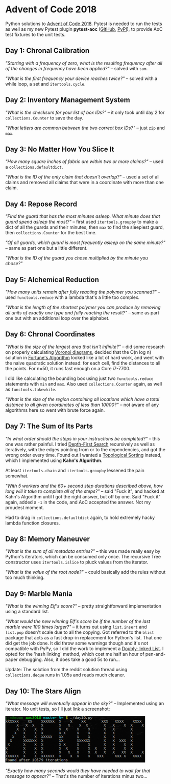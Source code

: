 # Advent of Code 2018

Python solutions to [Advent of Code 2018][1]. Pytest is needed to run the tests
as well as my new Pytest plugin **pytest-aoc** ([GitHub][2], [PyPI][3]), to
provide AoC test fixtures to the unit tests.

[1]: https://adventofcode.com/2018
[2]: https://github.com/j0057/pytest-aoc
[3]: https://pypi.org/project/pytest-aoc

## Day 1: Chronal Calibration

_"Starting with a frequency of zero, what is the resulting frequency after all
of the changes in frequency have been applied?"_ – solved with `sum`.

_"What is the first frequency your device reaches twice?"_ – solved with a
while loop, a set and `itertools.cycle`.

## Day 2: Inventory Management System

_"What is the checksum for your list of box IDs?"_ – it only took until day 2
for `collections.Counter` to save the day.

_"What letters are common between the two correct box IDs?"_ – just `zip` and
`max`.

## Day 3: No Matter How You Slice It

_"How many square inches of fabric are within two or more claims?"_ – used a
`collections.defaultdict`.

_"What is the ID of the only claim that doesn't overlap?"_ – used a set of all
claims and removed all claims that were in a coordinate with more than one
claim.

## Day 4: Repose Record

_"Find the guard that has the most minutes asleep. What minute does that guard
spend asleep the most?"_ – first used `itertools.groupby` to make a dict of all
the guards and their minutes, then `max` to find the sleepiest guard, then
`collections.Counter` for the best time.

_"Of all guards, which guard is most frequently asleep on the same minute?"_ –
same as part one but a little different.

_"What is the ID of the guard you chose multiplied by the minute you chose?"_

## Day 5: Alchemical Reduction

_"How many units remain after fully reacting the polymer you scanned?"_ – used
`functools.reduce` with a lambda that's a little too complex.

_"What is the length of the shortest polymer you can produce by removing all
units of exactly one type and fully reacting the result?"_ – same as part one
but with an additional loop over the alphabet.

## Day 6: Chronal Coordinates

_"What is the size of the largest area that isn't infinite?"_ – did some
research on properly calculating [Voronoi diagrams][61], decided that the O(n
log n) solution in [Fortune's Algorithm][62] looked like a lot of hard work,
and went with the naive quadratic solution instead: for each cell, find the
distances to all the points. For n=50, it runs fast enough on a Core i7-7700.

I did like calculating the bounding box using just two `functools.reduce`
statements with `min` and `max`. Also used `collections.Counter` again, as well
as `functools.takewhile`.

_"What is the size of the region containing all locations which have a total
distance to all given coordinates of less than 10000?"_ – not aware of any
algorithms here so went with brute force again.

[61]: https://en.m.wikipedia.org/wiki/Voronoi_diagram
[62]: https://en.m.wikipedia.org/wiki/Fortune%27s_algorithm

## Day 7: The Sum of Its Parts

_"In what order should the steps in your instructions be completed?"_ – this
one was rather painful. I tried [Depth-First Search][71] recursively as well as
iteratively, with the edges pointing from or to the dependencies, and got the
wrong order every time. Found out I wanted a [Topological Sorting][72] instead,
which I implemented using **Kahn's Algorithm**.

At least `itertools.chain` and `itertools.groupby` lessened the pain somewhat.

_"With 5 workers and the 60+ second step durations described above, how long
will it take to complete all of the steps?"_ – said "Fuck it", and hacked at
Kahn's Algorithm until I got the right answer, but off by one. Said "Fuck it"
again, added a `-1` in the code, and AoC accepted the answer. Not my proudest
moment.

Had to drag in `collections.defaultdict` again, to hold extremely hacky lambda
function closures.

[71]: https://en.m.wikipedia.org/wiki/Depth-first_search
[72]: https://en.wikipedia.org/wiki/Topological_sorting

## Day 8: Memory Maneuver

_"What is the sum of all metadata entries?"_ – this was made really easy by
Python's iterators, which can be consumed only once. The recursive Tree
constructor uses `itertools.islice` to pluck values from the iterator.

_"What is the value of the root node?"_ – could basically add the rules without
too much thinking.

## Day 9: Marble Mania

_"What is the winning Elf's score?"_ – pretty straightforward implementation
using a standard list.

_"What would the new winning Elf's score be if the number of the last marble
were 100 times larger?"_ – it turns out using `list.insert` and `list.pop`
doesn't scale due to all the copying. Got referred to the `blist` package that
acts as a fast drop-in replacement for Python's list. That one did get the job
done. It did throw some warnings though and it's not compatible with PyPy, so I
did the work to implement a [Doubly-linked List][91]. I opted for the 'hash
linking' method, which cost me half an hour of pen-and-paper debugging. Also,
it does take a good 5s to run...

Update: The solution from the reddit solution thread using `collections.deque`
runs in 1.05s and reads much cleaner.

[91]: https://en.m.wikipedia.org/wiki/Linked_list#Hash_linking

## Day 10: The Stars Align

_"What message will eventually appear in the sky?"_ – Implemented using an
iterator. No unit tests, so I'll just link a screenshot:

![day 10 output](aoc2018-day10.png)

_"Exactly how many seconds would they have needed to wait for that message to
appear?"_ – That's the number of iterations minus two...
